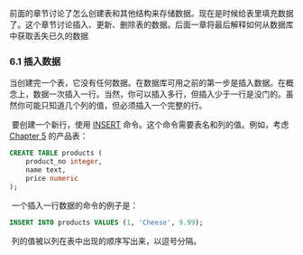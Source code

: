 

​		前面的章节讨论了怎么创建表和其他结构来存储数据。现在是时候给表里填充数据了。这个章节讨论插入、更新、删除表的数据。后面一章将最后解释如何从数据库中获取丢失已久的数据



### 6.1 插入数据

​		当创建完一个表，它没有任何数据。在数据库可用之前的第一步是插入数据。在概念上，数据一次插入一行。当然，你可以插入多行，但插入少于一行是没门的。虽然你可能只知道几个列的值，但必须插入一个完整的行。

​		要创建一个新行，使用 [INSERT](https://www.postgresql.org/docs/13/sql-insert.html) 命令。这个命令需要表名和列的值。例如，考虑 [Chapter 5](https://www.postgresql.org/docs/13/ddl.html) 的产品表：

```sql
CREATE TABLE products (
    product_no integer,
    name text,
    price numeric
);
```

​		一个插入一行数据的命令的例子是：

```sql
INSERT INTO products VALUES (1, 'Cheese', 9.99);
```

​		列的值被以列在表中出现的顺序写出来，以逗号分隔。